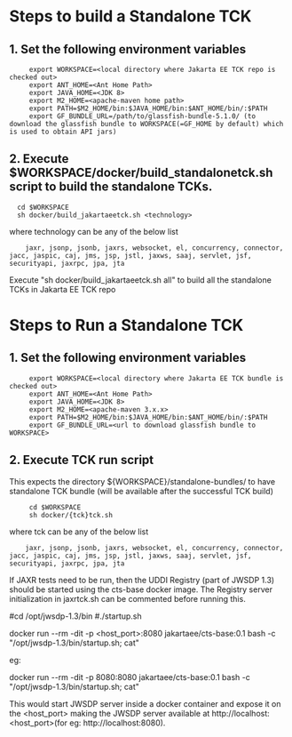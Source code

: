 # Steps to build a Standalone TCK


## 1. Set the following environment variables
         export WORKSPACE=<local directory where Jakarta EE TCK repo is checked out>
         export ANT_HOME=<Ant Home Path>
         export JAVA_HOME=<JDK 8>
         export M2_HOME=<apache-maven home path>
         export PATH=$M2_HOME/bin:$JAVA_HOME/bin:$ANT_HOME/bin/:$PATH
         export GF_BUNDLE_URL=/path/to/glassfish-bundle-5.1.0/ (to download the glassfish bundle to WORKSPACE(=GF_HOME by default) which is used to obtain API jars)
 
## 2. Execute $WORKSPACE/docker/build_standalonetck.sh script to build the standalone TCKs. 
    
      cd $WORKSPACE
      sh docker/build_jakartaeetck.sh <technology>

where technology can be any of the below list 

        jaxr, jsonp, jsonb, jaxrs, websocket, el, concurrency, connector, jacc, jaspic, caj, jms, jsp, jstl, jaxws, saaj, servlet, jsf, securityapi, jaxrpc, jpa, jta 

Execute "sh docker/build_jakartaeetck.sh all" to build all the standalone TCKs in Jakarta EE TCK repo




# Steps to Run a Standalone TCK

## 1. Set the following environment variables
         export WORKSPACE=<local directory where Jakarta EE TCK bundle is checked out>
         export ANT_HOME=<Ant Home Path>
         export JAVA_HOME=<JDK 8>
         export M2_HOME=<apache-maven 3.x.x>
         export PATH=$M2_HOME/bin:$JAVA_HOME/bin:$ANT_HOME/bin/:$PATH
         export GF_BUNDLE_URL=<url to download glassfish bundle to WORKSPACE>


## 2. Execute TCK run script

This expects the directory ${WORKSPACE}/standalone-bundles/ to have standalone TCK bundle (will be available after the successful TCK build)

         cd $WORKSPACE
         sh docker/{tck}tck.sh 

where  tck can be any of the below list 

        jaxr, jsonp, jsonb, jaxrs, websocket, el, concurrency, connector, jacc, jaspic, caj, jms, jsp, jstl, jaxws, saaj, servlet, jsf, securityapi, jaxrpc, jpa, jta 


If JAXR tests need to be run, then the UDDI Registry (part of JWSDP 1.3) should be started using the cts-base docker image. The Registry server initialization in jaxrtck.sh can be commented before running this.

  #cd /opt/jwsdp-1.3/bin
  #./startup.sh

docker run --rm -dit -p <host_port>:8080 jakartaee/cts-base:0.1 bash -c "/opt/jwsdp-1.3/bin/startup.sh; cat"

eg:

docker run --rm -dit -p 8080:8080 jakartaee/cts-base:0.1 bash -c "/opt/jwsdp-1.3/bin/startup.sh; cat"

This would start JWSDP server inside a docker container and expose it on the <host_port> making the JWSDP server available at http://localhost:<host_port>(for eg: http://localhost:8080).
